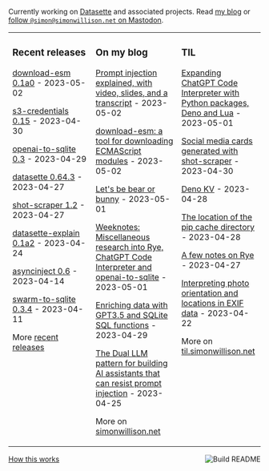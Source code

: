 Currently working on [Datasette](https://datasette.io/) and associated projects. Read [my blog](https://simonwillison.net/) or <a href="https://fedi.simonwillison.net/@simon">follow `@simon@simonwillison.net` on Mastodon</a>.

<table><tr><td valign="top" width="33%">

### Recent releases
<!-- recent_releases starts -->
[download-esm 0.1a0](https://github.com/simonw/download-esm/releases/tag/0.1a0) - 2023-05-02

[s3-credentials 0.15](https://github.com/simonw/s3-credentials/releases/tag/0.15) - 2023-04-30

[openai-to-sqlite 0.3](https://github.com/simonw/openai-to-sqlite/releases/tag/0.3) - 2023-04-29

[datasette 0.64.3](https://github.com/simonw/datasette/releases/tag/0.64.3) - 2023-04-27

[shot-scraper 1.2](https://github.com/simonw/shot-scraper/releases/tag/1.2) - 2023-04-27

[datasette-explain 0.1a2](https://github.com/simonw/datasette-explain/releases/tag/0.1a2) - 2023-04-24

[asyncinject 0.6](https://github.com/simonw/asyncinject/releases/tag/0.6) - 2023-04-14

[swarm-to-sqlite 0.3.4](https://github.com/dogsheep/swarm-to-sqlite/releases/tag/0.3.4) - 2023-04-11
<!-- recent_releases ends -->
More [recent releases](https://github.com/simonw/simonw/blob/main/releases.md)
</td><td valign="top" width="34%">

### On my blog
<!-- blog starts -->
[Prompt injection explained, with video, slides, and a transcript](http://simonwillison.net/2023/May/2/prompt-injection-explained/) - 2023-05-02

[download-esm: a tool for downloading ECMAScript modules](http://simonwillison.net/2023/May/2/download-esm/) - 2023-05-02

[Let's be bear or bunny](http://simonwillison.net/2023/May/1/lets-be-bear-or-bunny/) - 2023-05-01

[Weeknotes: Miscellaneous research into Rye, ChatGPT Code Interpreter and openai-to-sqlite](http://simonwillison.net/2023/May/1/weeknotes/) - 2023-05-01

[Enriching data with GPT3.5 and SQLite SQL functions](http://simonwillison.net/2023/Apr/29/enriching-data/) - 2023-04-29

[The Dual LLM pattern for building AI assistants that can resist prompt injection](http://simonwillison.net/2023/Apr/25/dual-llm-pattern/) - 2023-04-25
<!-- blog ends -->
More on [simonwillison.net](https://simonwillison.net/)
</td><td valign="top" width="33%">

### TIL
<!-- tils starts -->
[Expanding ChatGPT Code Interpreter with Python packages, Deno and Lua](https://til.simonwillison.net/llms/code-interpreter-expansions) - 2023-05-01

[Social media cards generated with shot-scraper](https://til.simonwillison.net/shot-scraper/social-media-cards) - 2023-04-30

[Deno KV](https://til.simonwillison.net/deno/deno-kv) - 2023-04-28

[The location of the pip cache directory](https://til.simonwillison.net/python/pip-cache) - 2023-04-28

[A few notes on Rye](https://til.simonwillison.net/python/rye) - 2023-04-27

[Interpreting photo orientation and locations in EXIF data](https://til.simonwillison.net/exif/orientation-and-location) - 2023-04-22
<!-- tils ends -->
More on [til.simonwillison.net](https://til.simonwillison.net/)
</td></tr></table>

<a href="https://github.com/simonw/simonw/actions"><img src="https://github.com/simonw/simonw/workflows/Build%20README/badge.svg" align="right" alt="Build README"></a> <a href="https://simonwillison.net/2020/Jul/10/self-updating-profile-readme/">How this works</a>

